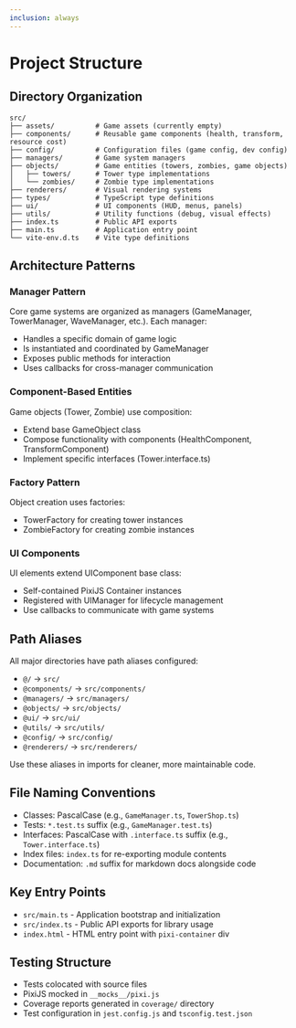 ```yaml
---
inclusion: always
---
```


# Project Structure

## Directory Organization

```
src/
├── assets/          # Game assets (currently empty)
├── components/      # Reusable game components (health, transform, resource cost)
├── config/          # Configuration files (game config, dev config)
├── managers/        # Game system managers
├── objects/         # Game entities (towers, zombies, game objects)
│   ├── towers/      # Tower type implementations
│   └── zombies/     # Zombie type implementations
├── renderers/       # Visual rendering systems
├── types/           # TypeScript type definitions
├── ui/              # UI components (HUD, menus, panels)
├── utils/           # Utility functions (debug, visual effects)
├── index.ts         # Public API exports
├── main.ts          # Application entry point
└── vite-env.d.ts    # Vite type definitions
```

## Architecture Patterns

### Manager Pattern

Core game systems are organized as managers (GameManager, TowerManager, WaveManager, etc.). Each manager:

- Handles a specific domain of game logic
- Is instantiated and coordinated by GameManager
- Exposes public methods for interaction
- Uses callbacks for cross-manager communication

### Component-Based Entities

Game objects (Tower, Zombie) use composition:

- Extend base GameObject class
- Compose functionality with components (HealthComponent, TransformComponent)
- Implement specific interfaces (Tower.interface.ts)

### Factory Pattern

Object creation uses factories:

- TowerFactory for creating tower instances
- ZombieFactory for creating zombie instances

### UI Components

UI elements extend UIComponent base class:

- Self-contained PixiJS Container instances
- Registered with UIManager for lifecycle management
- Use callbacks to communicate with game systems

## Path Aliases

All major directories have path aliases configured:

- `@/` → `src/`
- `@components/` → `src/components/`
- `@managers/` → `src/managers/`
- `@objects/` → `src/objects/`
- `@ui/` → `src/ui/`
- `@utils/` → `src/utils/`
- `@config/` → `src/config/`
- `@renderers/` → `src/renderers/`

Use these aliases in imports for cleaner, more maintainable code.

## File Naming Conventions

- Classes: PascalCase (e.g., `GameManager.ts`, `TowerShop.ts`)
- Tests: `*.test.ts` suffix (e.g., `GameManager.test.ts`)
- Interfaces: PascalCase with `.interface.ts` suffix (e.g., `Tower.interface.ts`)
- Index files: `index.ts` for re-exporting module contents
- Documentation: `.md` suffix for markdown docs alongside code

## Key Entry Points

- `src/main.ts` - Application bootstrap and initialization
- `src/index.ts` - Public API exports for library usage
- `index.html` - HTML entry point with `pixi-container` div

## Testing Structure

- Tests colocated with source files
- PixiJS mocked in `__mocks__/pixi.js`
- Coverage reports generated in `coverage/` directory
- Test configuration in `jest.config.js` and `tsconfig.test.json`
